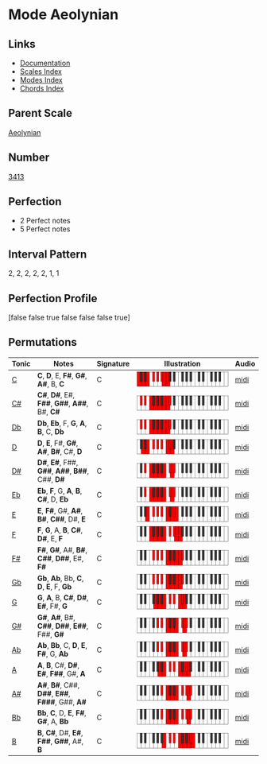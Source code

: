 # Mode Aeolynian

## Links

- [Documentation](index.md)
- [Scales Index](Scales.md)
- [Modes Index](Modes.md)
- [Chords Index](Chords.md)

## Parent Scale

[Aeolynian](ScaleAeolynian.md)

## Number

[3413](https://ianring.com/musictheory/scales/3413)

## Perfection

- 2 Perfect notes
- 5 Perfect notes

## Interval Pattern

2, 2, 2, 2, 2, 1, 1

## Perfection Profile

[false false true false false false true]

## Permutations

| Tonic | Notes | Signature | Illustration | Audio |
|-------|-------|-----------|--------------|-------|
| [C](ModeCNaturalAeolynian.md) | **C**, **D**, E, **F#**, **G#**, **A#**, B, **C** | C | ![CNaturalAeolynian](ModeCNaturalAeolynian.png) | [midi](https://github.com/edipermadi/music/blob/main/docs/ModeCNaturalAeolynian.mid?raw=true) |
| [C#](ModeCSharpAeolynian.md) | **C#**, **D#**, E#, **F##**, **G##**, **A##**, B#, **C#** | C | ![CSharpAeolynian](ModeCSharpAeolynian.png) | [midi](https://github.com/edipermadi/music/blob/main/docs/ModeCSharpAeolynian.mid?raw=true) |
| [Db](ModeDFlatAeolynian.md) | **Db**, **Eb**, F, **G**, **A**, **B**, C, **Db** | C | ![DFlatAeolynian](ModeDFlatAeolynian.png) | [midi](https://github.com/edipermadi/music/blob/main/docs/ModeDFlatAeolynian.mid?raw=true) |
| [D](ModeDNaturalAeolynian.md) | **D**, **E**, F#, **G#**, **A#**, **B#**, C#, **D** | C | ![DNaturalAeolynian](ModeDNaturalAeolynian.png) | [midi](https://github.com/edipermadi/music/blob/main/docs/ModeDNaturalAeolynian.mid?raw=true) |
| [D#](ModeDSharpAeolynian.md) | **D#**, **E#**, F##, **G##**, **A##**, **B##**, C##, **D#** | C | ![DSharpAeolynian](ModeDSharpAeolynian.png) | [midi](https://github.com/edipermadi/music/blob/main/docs/ModeDSharpAeolynian.mid?raw=true) |
| [Eb](ModeEFlatAeolynian.md) | **Eb**, **F**, G, **A**, **B**, **C#**, D, **Eb** | C | ![EFlatAeolynian](ModeEFlatAeolynian.png) | [midi](https://github.com/edipermadi/music/blob/main/docs/ModeEFlatAeolynian.mid?raw=true) |
| [E](ModeENaturalAeolynian.md) | **E**, **F#**, G#, **A#**, **B#**, **C##**, D#, **E** | C | ![ENaturalAeolynian](ModeENaturalAeolynian.png) | [midi](https://github.com/edipermadi/music/blob/main/docs/ModeENaturalAeolynian.mid?raw=true) |
| [F](ModeFNaturalAeolynian.md) | **F**, **G**, A, **B**, **C#**, **D#**, E, **F** | C | ![FNaturalAeolynian](ModeFNaturalAeolynian.png) | [midi](https://github.com/edipermadi/music/blob/main/docs/ModeFNaturalAeolynian.mid?raw=true) |
| [F#](ModeFSharpAeolynian.md) | **F#**, **G#**, A#, **B#**, **C##**, **D##**, E#, **F#** | C | ![FSharpAeolynian](ModeFSharpAeolynian.png) | [midi](https://github.com/edipermadi/music/blob/main/docs/ModeFSharpAeolynian.mid?raw=true) |
| [Gb](ModeGFlatAeolynian.md) | **Gb**, **Ab**, Bb, **C**, **D**, **E**, F, **Gb** | C | ![GFlatAeolynian](ModeGFlatAeolynian.png) | [midi](https://github.com/edipermadi/music/blob/main/docs/ModeGFlatAeolynian.mid?raw=true) |
| [G](ModeGNaturalAeolynian.md) | **G**, **A**, B, **C#**, **D#**, **E#**, F#, **G** | C | ![GNaturalAeolynian](ModeGNaturalAeolynian.png) | [midi](https://github.com/edipermadi/music/blob/main/docs/ModeGNaturalAeolynian.mid?raw=true) |
| [G#](ModeGSharpAeolynian.md) | **G#**, **A#**, B#, **C##**, **D##**, **E##**, F##, **G#** | C | ![GSharpAeolynian](ModeGSharpAeolynian.png) | [midi](https://github.com/edipermadi/music/blob/main/docs/ModeGSharpAeolynian.mid?raw=true) |
| [Ab](ModeAFlatAeolynian.md) | **Ab**, **Bb**, C, **D**, **E**, **F#**, G, **Ab** | C | ![AFlatAeolynian](ModeAFlatAeolynian.png) | [midi](https://github.com/edipermadi/music/blob/main/docs/ModeAFlatAeolynian.mid?raw=true) |
| [A](ModeANaturalAeolynian.md) | **A**, **B**, C#, **D#**, **E#**, **F##**, G#, **A** | C | ![ANaturalAeolynian](ModeANaturalAeolynian.png) | [midi](https://github.com/edipermadi/music/blob/main/docs/ModeANaturalAeolynian.mid?raw=true) |
| [A#](ModeASharpAeolynian.md) | **A#**, **B#**, C##, **D##**, **E##**, **F###**, G##, **A#** | C | ![ASharpAeolynian](ModeASharpAeolynian.png) | [midi](https://github.com/edipermadi/music/blob/main/docs/ModeASharpAeolynian.mid?raw=true) |
| [Bb](ModeBFlatAeolynian.md) | **Bb**, **C**, D, **E**, **F#**, **G#**, A, **Bb** | C | ![BFlatAeolynian](ModeBFlatAeolynian.png) | [midi](https://github.com/edipermadi/music/blob/main/docs/ModeBFlatAeolynian.mid?raw=true) |
| [B](ModeBNaturalAeolynian.md) | **B**, **C#**, D#, **E#**, **F##**, **G##**, A#, **B** | C | ![BNaturalAeolynian](ModeBNaturalAeolynian.png) | [midi](https://github.com/edipermadi/music/blob/main/docs/ModeBNaturalAeolynian.mid?raw=true) |

